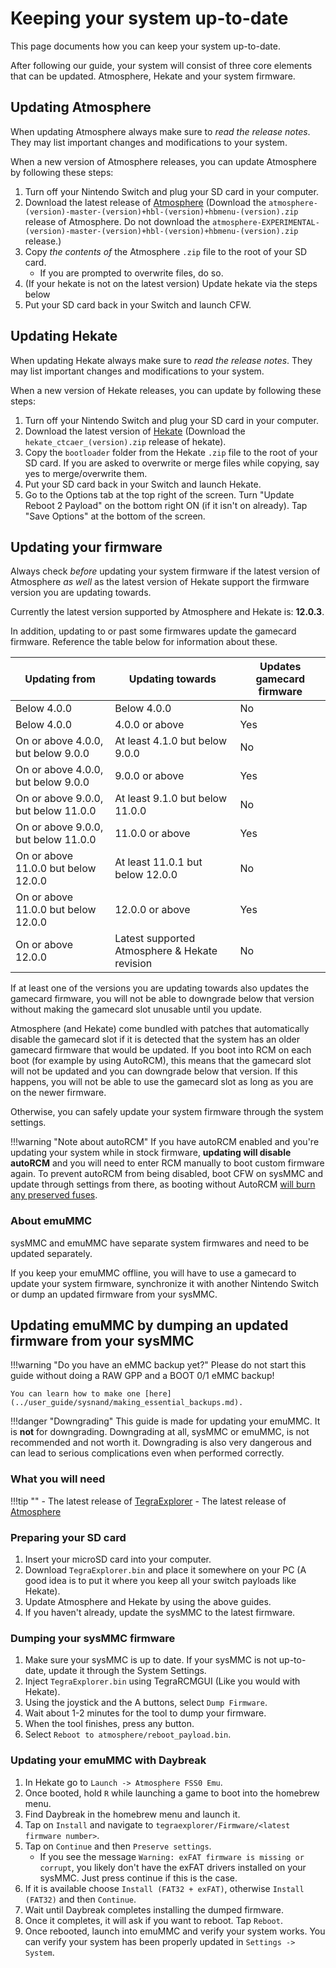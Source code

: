 # Keeping your system up-to-date

This page documents how you can keep your system up-to-date.

After following our guide, your system will consist of three core elements that can be updated. Atmosphere, Hekate and your system firmware.

## Updating Atmosphere

When updating Atmosphere always make sure to _read the release notes_. They may list important changes and modifications to your system.

When a new version of Atmosphere releases, you can update Atmosphere by following these steps:

<!-- Notice for easy removal later once EXPERIMENTAL releases aren't needed:  This section below has a notice about EXPIREMENTAL release. -->

1. Turn off your Nintendo Switch and plug your SD card in your computer.
2. Download the latest release of <a href="https://github.com/Atmosphere-NX/Atmosphere/releases" target="_blank">Atmosphere</a> (Download the `atmosphere-(version)-master-(version)+hbl-(version)+hbmenu-(version).zip` release of Atmosphere. Do not download the `atmosphere-EXPERIMENTAL-(version)-master-(version)+hbl-(version)+hbmenu-(version).zip` release.)
3. Copy *the contents of* the Atmosphere `.zip` file to the root of your SD card.
    - If you are prompted to overwrite files, do so.
4. (If your hekate is not on the latest version) Update hekate via the steps below
5. Put your SD card back in your Switch and launch CFW.

## Updating Hekate

When updating Hekate always make sure to _read the release notes_. They may list important changes and modifications to your system.

When a new version of Hekate releases, you can update by following these steps:

1. Turn off your Nintendo Switch and plug your SD card in your computer.
2. Download the latest version of <a href="https://github.com/CTCaer/Hekate/releases/" target="_blank">Hekate</a> (Download the `hekate_ctcaer_(version).zip` release of hekate).
3. Copy the `bootloader` folder from the Hekate `.zip` file to the root of your SD card. If you are asked to overwrite or merge files while copying, say yes to merge/overwrite them.
4. Put your SD card back in your Switch and launch Hekate.
5. Go to the Options tab at the top right of the screen. Turn "Update Reboot 2 Payload" on the bottom right ON (if it isn't on already). Tap "Save Options" at the bottom of the screen.

## Updating your firmware

Always check _before_ updating your system firmware if the latest version of Atmosphere _as well_ as the latest version of Hekate support the firmware version you are updating towards.

Currently the latest version supported by Atmosphere and Hekate is: **12.0.3**.

In addition, updating to or past some firmwares update the gamecard firmware. Reference the table below for information about these.

| Updating from                        | Updating towards                              | Updates gamecard firmware |
| ------------------------------------ | --------------------------------------------- | ------------------------- |
| Below 4.0.0                          | Below 4.0.0                                   | No                        |
| Below 4.0.0                          | 4.0.0 or above                                | Yes                       |
| On or above 4.0.0, but below 9.0.0   | At least 4.1.0 but below 9.0.0                | No                        |
| On or above 4.0.0, but below 9.0.0   | 9.0.0 or above                                | Yes                       |
| On or above 9.0.0, but below 11.0.0  | At least 9.1.0 but below 11.0.0               | No                        |
| On or above 9.0.0, but below 11.0.0  | 11.0.0 or above                               | Yes                       |
| On or above 11.0.0 but below 12.0.0  | At least 11.0.1 but below 12.0.0              | No                        |
| On or above 11.0.0 but below 12.0.0  | 12.0.0 or above                               | Yes                       |
| On or above 12.0.0                   | Latest supported Atmosphere & Hekate revision | No                        |

If at least one of the versions you are updating towards also updates the gamecard firmware, you will not be able to downgrade below that version without making the gamecard slot unusable until you update.

Atmosphere (and Hekate) come bundled with patches that automatically disable the gamecard slot if it is detected that the system has an older gamecard firmware that would be updated. If you boot into RCM on each boot (for example by using AutoRCM), this means that the gamecard slot will not be updated and you can downgrade below that version. If this happens, you will not be able to use the gamecard slot as long as you are on the newer firmware.

Otherwise, you can safely update your system firmware through the system settings.

!!!warning "Note about autoRCM"
    If you have autoRCM enabled and you're updating your system while in stock firmware, **updating will disable autoRCM** and you will need to enter RCM manually to boot custom firmware again.
    To prevent autoRCM from being disabled, boot CFW on sysMMC and update through settings from there, as booting without AutoRCM <ins>will burn any preserved fuses</ins>.

### About emuMMC

sysMMC and emuMMC have separate system firmwares and need to be updated separately.

If you keep your emuMMC offline, you will have to use a gamecard to update your system firmware, synchronize it with another Nintendo Switch or dump an updated firmware from your sysMMC.

## Updating emuMMC by dumping an updated firmware from your sysMMC

!!!warning "Do you have an eMMC backup yet?"
    Please do not start this guide without doing a RAW GPP and a BOOT 0/1 eMMC backup!

    You can learn how to make one [here](../user_guide/sysnand/making_essential_backups.md).

!!!danger "Downgrading"
    This guide is made for updating your emuMMC. It is **not** for downgrading. Downgrading at all, sysMMC or emuMMC, is not recommended and not worth it. Downgrading is also very dangerous and can lead to serious complications even when performed correctly.

### What you will need

!!!tip ""
    - The latest release of <a href="https://github.com/suchmememanyskill/TegraExplorer/releases" target="_blank">TegraExplorer</a>
    - The latest release of <a href="https://github.com/Atmosphere-NX/Atmosphere/releases" target="_blank">Atmosphere</a>

### Preparing your SD card

1. Insert your microSD card into your computer.
2. Download `TegraExplorer.bin` and place it somewhere on your PC (A good idea is to put it where you keep all your switch payloads like Hekate).
3. Update Atmosphere and Hekate by using the above guides.
4. If you haven't already, update the sysMMC to the latest firmware.

### Dumping your sysMMC firmware

1. Make sure your sysMMC is up to date. If your sysMMC is not up-to-date, update it through the System Settings.
2. Inject `TegraExplorer.bin` using TegraRCMGUI (Like you would with Hekate).
3. Using the joystick and the A buttons, select `Dump Firmware`.
4. Wait about 1-2 minutes for the tool to dump your firmware.
5. When the tool finishes, press any button.
6. Select `Reboot to atmosphere/reboot_payload.bin`.

### Updating your emuMMC with Daybreak

1. In Hekate go to `Launch -> Atmosphere FSS0 Emu`.
2. Once booted, hold `R` while launching a game to boot into the homebrew menu.
3. Find Daybreak in the homebrew menu and launch it.
4. Tap on `Install` and navigate to `tegraexplorer/Firmware/<latest firmware number>`.
5. Tap on `Continue` and then `Preserve settings`.
    - If you see the message `Warning: exFAT firmware is missing or corrupt`, you likely don't have the exFAT drivers installed on your sysMMC. Just press continue if this is the case.
6. If it is available choose `Install (FAT32 + exFAT)`, otherwise `Install (FAT32)` and then `Continue`.
7. Wait until Daybreak completes installing the dumped firmware.
8. Once it completes, it will ask if you want to reboot. Tap `Reboot`.
9. Once rebooted, launch into emuMMC and verify your system works. You can verify your system has been properly updated in `Settings -> System`.
